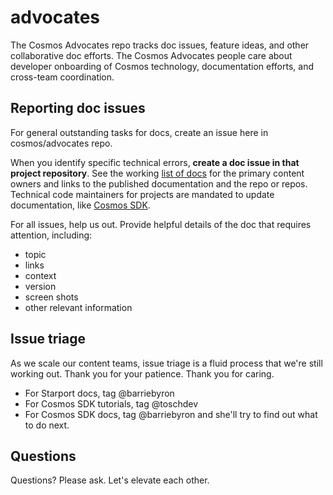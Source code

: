 # advocates

The Cosmos Advocates repo tracks doc issues, feature ideas, and other collaborative doc efforts. The Cosmos Advocates people care about developer onboarding of Cosmos technology, documentation efforts, and cross-team coordination. 

## Reporting doc issues 

For general outstanding tasks for docs, create an issue here in cosmos/advocates repo. 

When you identify specific technical errors, **create a doc issue in that project repository**. See the working [list of docs](./docs_list.md/) for the primary content owners and links to the published documentation and the repo or repos. Technical code maintainers for projects are mandated to update documentation, like [Cosmos SDK](https://github.com/cosmos/cosmos-sdk/blob/master/CONTRIBUTING.md#updating-documentation). 

For all issues, help us out. Provide helpful details of the doc that requires attention, including:

- topic
- links
- context
- version
- screen shots
- other relevant information

## Issue triage 

As we scale our content teams, issue triage is a fluid process that we're still working out. Thank you for your patience. Thank you for caring.

- For Starport docs, tag @barriebyron 
- For Cosmos SDK tutorials, tag @toschdev 
- For Cosmos SDK docs, tag @barriebyron and she'll try to find out what to do next.  

## Questions 

Questions? Please ask. Let's elevate each other. 
